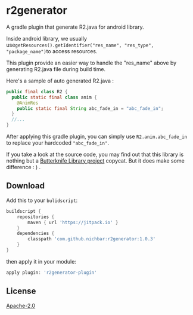 # r2generator
A gradle plugin that generate R2.java for android library.

Inside android library, we usually use`getResources().getIdentifier("res_name", "res_type", "package_name")`to access resources.

This plugin provide an easier way to handle the "res_name" above by generating R2.java file during build time.

Here's a sample of auto generated R2.java :

```java
public final class R2 {
  public static final class anim {
    @AnimRes
    public static final String abc_fade_in = "abc_fade_in";
  }
  //...
}
```

After applying this gradle plugin, you can simply use `R2.anim.abc_fade_in ` to replace your hardcoded `"abc_fade_in"`.

If you take a look at the source code, you may find out that this library is nothing but a [Butterknife Library project](https://github.com/JakeWharton/butterknife#library-projects) copycat. But it does make some difference : ) .

## Download

Add this to your `bulidscript`:

```groovy
buildscript {
    repositories {
        maven { url 'https://jitpack.io' }
    }
    dependencies {
        classpath 'com.github.nichbar:r2generator:1.0.3'
    }
}
```

then apply it in your module:

```groovy
apply plugin: 'r2generator-plugin'
```

## License

[Apache-2.0](https://github.com/nichbar/r2generator/blob/master/LICENSE)
